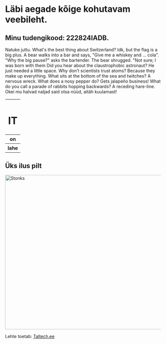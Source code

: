 <body style="background-color:babyblue;">

<h1>Läbi aegade kõige kohutavam veebileht.</h1>
<h2>Minu tudengikood: 222824IADB.</h2>
<p>Natuke juttu.
   What's the best thing about Switzerland? Idk, but the flag is a big plus.
   A bear walks into a bar and says, "Give me a whiskey and ... cola". "Why the big pause?" asks the bartender. The bear shrugged. "Not sure; I was born with them
   Did you hear about the claustrophobic astronaut? He just needed a little space.
   Why don’t scientists trust atoms? Because they make up everything.
   What sits at the bottom of the sea and twitches? A nervous wreck.
   What does a nosy pepper do? Gets jalapeño business!
   What do you call a parade of rabbits hopping backwards? A receding hare-line.
   Okei mu halvad naljad said otsa nüüd, aitäh kuulamast!
   </p>

<table>
  <tr>
    <th><h1>IT</h1></th>
  </tr>
  <tr>
    <th>on</th>
  </tr>
  <tr>
    <th>lahe</th>
  </tr>
</table>


<h2>Üks ilus pilt</h2>
<img src="https://www.investopedia.com/thmb/GcgK7lFrqz0efp4FEAdLAyUWaWA=/1500x0/filters:no_upscale():max_bytes(150000):strip_icc()/Screen_Shot_2019-06-05_at_1.26.32_PM-dac1adde23c240a4825240d08bd977b0.jpg" alt="Stonks" width="700" height="500">


<p>Lehte toetab: <a href="https://taltech.ee/">Taltech.ee</a></p>
</body>
